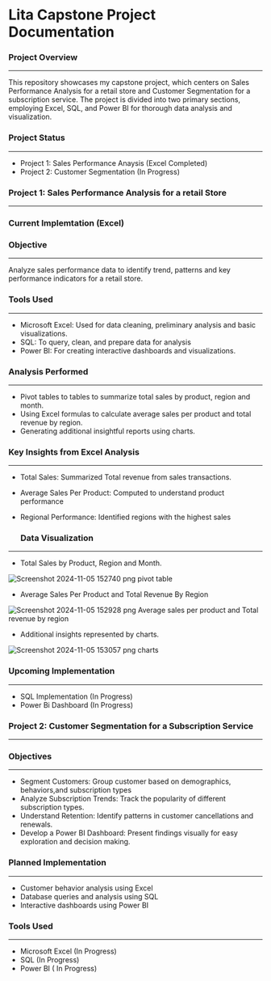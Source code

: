 # Lita Capstone Project Documentation

### Project Overview
---
This repository showcases my capstone project, which centers on Sales Performance Analysis for a retail store and Customer Segmentation for a subscription service. The project is divided into two primary sections, employing Excel, SQL, and Power BI for thorough data analysis and visualization.

### Project Status
---
- Project 1: Sales Performance Anaysis (Excel Completed)
- Project 2: Customer Segmentation (In Progress)
  
 ### Project 1: Sales Performance Analysis for a retail Store
 ---
  ### Current Implemtation (Excel)

  ### Objective
  ---
  Analyze sales performance data to identify trend, patterns and key performance indicators for a retail store.

   ### Tools Used
   ---
   - Microsoft Excel: Used for data cleaning, preliminary analysis and basic visualizations.
  - SQL: To query, clean, and prepare data for analysis
  -  Power BI: For creating interactive dashboards and visualizations.

### Analysis Performed
---
- Pivot tables to tables to summarize total sales by product, region and month.
- Using Excel formulas to calculate average sales per product and total revenue by region.
- Generating additional insightful reports using charts.

### Key Insights from Excel Analysis
---
- Total Sales: Summarized Total revenue from sales transactions.
- Average Sales Per Product: Computed to understand product performance
- Regional Performance: Identified regions with the highest sales

  ### Data Visualization
 ---
 - Total Sales by Product, Region and Month.

![Screenshot 2024-11-05 152740 png pivot table](https://github.com/user-attachments/assets/887e9161-25e5-4020-9c77-464d693137c9)

- Average Sales Per Product and Total Revenue By Region

![Screenshot 2024-11-05 152928 png Average sales per product and Total revenue by region](https://github.com/user-attachments/assets/cda128aa-aade-497c-b3ee-88ba90a8bdb4)

- Additional insights represented by charts.

 ![Screenshot 2024-11-05 153057 png charts](https://github.com/user-attachments/assets/249af808-d5fa-44f6-93af-e7b993de5fdd)

### Upcoming Implementation
---
- SQL Implementation (In Progress)
- Power Bi Dashboard (In Progress)

### Project 2: Customer Segmentation for a Subscription Service
  ---
  ### Objectives
  ---
 - Segment Customers: Group customer based on demographics, behaviors,and subscription types
- Analyze Subscription Trends: Track the popularity of different subscription types.
- Understand Retention: Identify patterns in customer cancellations and renewals.
- Develop a Power BI Dashboard: Present findings visually for easy exploration and decision making.

 ### Planned Implementation
  ---
 - Customer behavior analysis using Excel
- Database queries and analysis using SQL
- Interactive dashboards using Power BI

 ### Tools Used
  ---
 - Microsoft Excel (In Progress)
- SQL (In Progress)
- Power BI ( In Progress)




  



